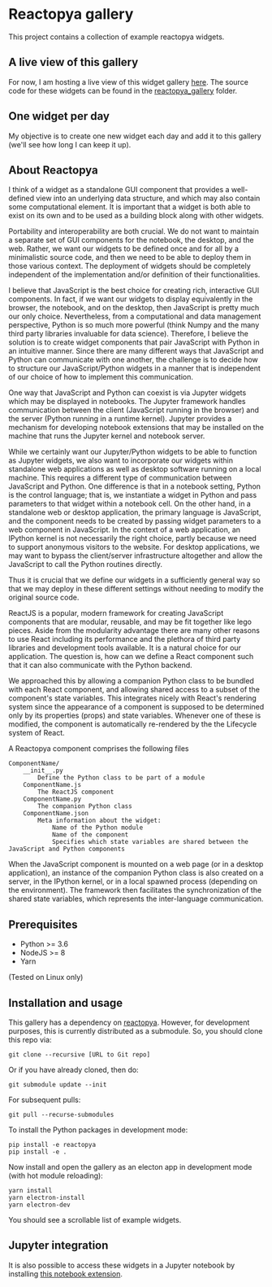 # Reactopya gallery

This project contains a collection of example reactopya widgets.

## A live view of this gallery

For now, I am hosting a live view of this widget gallery [here](http://50.116.50.203:8080/). The source code for these widgets can be found in the [reactopya_gallery](./reactopya_gallery) folder.

## One widget per day

My objective is to create one new widget each day and add it to this gallery (we'll see how long I can keep it up).

## About Reactopya

I think of a widget as a standalone GUI component that provides a well-defined view into an underlying data structure, and which may also contain some computational element. It is important that a widget is both able to exist on its own and to be used as a building block along with other widgets.

Portability and interoperability are both crucial. We do not want to maintain a separate set of GUI components for the notebook, the desktop, and the web. Rather, we want our widgets to be defined once and for all by a minimalistic source code, and then we need to be able to deploy them in those various context. The deployment of widgets should be completely independent of the implementation and/or definition of their functionalities.

I believe that JavaScript is the best choice for creating  rich, interactive GUI components. In fact, if we want our widgets to display equivalently in the browser, the notebook, and on the desktop, then JavaScript is pretty much our only choice. Nevertheless, from a computational and data management perspective, Python is so much more powerful (think Numpy and the many third party libraries invaluable for data science). Therefore, I believe the solution is to create widget components that pair JavaScript with Python in an intuitive manner. Since there are many different ways that JavaScript and Python can communicate with one another, the challenge is to decide how to structure our JavaScript/Python widgets in a manner that is independent of our choice of how to implement this communication.

One way that JavaScript and Python can coexist is via Jupyter widgets which may be displayed in notebooks. The Jupyter framework handles communication between the client (JavaScript running in the browser) and the server (Python running in a runtime kernel). Jupyter provides a mechanism for developing notebook extensions that may be installed on the machine that runs the Jupyter kernel and notebook server.

While we certainly want our Jupyter/Python widgets to be able to function as Jupyter widgets, we also want to incorporate our widgets within standalone web applications as well as desktop software running on a local machine. This requires a different type of communication between JavaScript and Python. One difference is that in a notebook setting, Python is the control language; that is, we instantiate a widget in Python and pass parameters to that widget within a notebook cell. On the other hand, in a standalone web or desktop application, the primary language is JavaScript, and the component needs to be created by passing widget parameters to a web component in JavaScript. In the context of a web application, an IPython kernel is not necessarily the right choice, partly because we need to support anonymous visitors to the website. For desktop applications, we may want to bypass the client/server infrastructure altogether and allow the JavaScript to call the Python routines directly.

Thus it is crucial that we define our widgets in a sufficiently general way so that we may deploy in these different settings without needing to modify the original source code.

ReactJS is a popular, modern framework for creating JavaScript components that are modular, reusable, and may be fit together like lego pieces. Aside from the modularity advantage there are many other reasons to use React including its performance and the plethora of third party libraries and development tools available. It is a natural choice for our application. The question is, how can we define a React component such that it can also communicate with the Python backend.

We approached this by allowing a companion Python class to be bundled with each React component, and allowing shared access to a subset of the component's state variables. This integrates nicely with React's rendering system since the appearance of a component is supposed to be determined only by its properties (props) and state variables. Whenever one of these is modified, the component is automatically re-rendered by the the Lifecycle system of React.

A Reactopya component comprises the following files

```
ComponentName/
    __init__.py
        Define the Python class to be part of a module
    ComponentName.js
        The ReactJS component
    ComponentName.py
        The companion Python class
    ComponentName.json
        Meta information about the widget:
            Name of the Python module
            Name of the component
            Specifies which state variables are shared between the JavaScript and Python components
```

When the JavaScript component is mounted on a web page (or in a desktop application), an instance of the companion Python class is also created on a server, in the IPython kernel, or in a local spawned process (depending on the environment). The framework then facilitates the synchronization of the shared state variables, which represents the inter-language communication.

## Prerequisites

* Python >= 3.6
* NodeJS >= 8
* Yarn

(Tested on Linux only)

## Installation and usage

This gallery has a dependency on [reactopya](https://github.com/flatironinstitute/reactopya). However, for development purposes, this is currently distributed as a submodule. So, you should clone this repo via:

```
git clone --recursive [URL to Git repo]
```

Or if you have already cloned, then do:

```
git submodule update --init
```

For subsequent pulls:

```
git pull --recurse-submodules
```


To install the Python packages in development mode:

```
pip install -e reactopya
pip install -e .
```

Now install and open the gallery as an electon app in development mode (with hot module reloading):

```
yarn install
yarn electron-install
yarn electron-dev
```

You should see a scrollable list of example widgets.

## Jupyter integration

It is also possible to access these widgets in a Jupyter notebook by installing [this notebook extension](https://github.com/flatironinstitute/reactopya_gallery_jupyter).